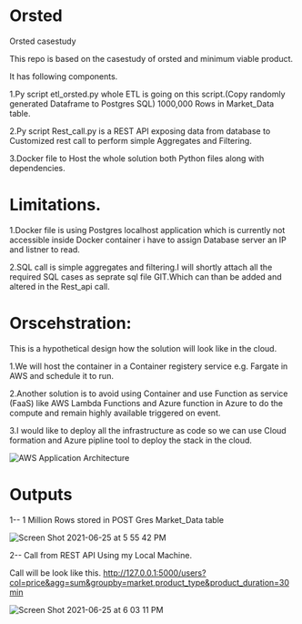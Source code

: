 # Orsted
Orsted casestudy


This repo  is based on the casestudy of orsted and minimum viable product.

It has following components.

1.Py script etl_orsted.py whole ETL is going on this script.(Copy randomly generated Dataframe to Postgres SQL) 1000,000 Rows in Market_Data table.

2.Py script Rest_call.py is a REST API exposing data from database to Customized rest call to perform simple Aggregates and Filtering.

3.Docker file to Host the whole solution both Python files along with dependencies.

# Limitations.

1.Docker file is using Postgres localhost application which is currently not accessible inside Docker container i have to assign Database server an IP and listner to read.

2.SQL call is simple aggregates and filtering.I will shortly attach all the required SQL cases as seprate sql file GIT.Which can than be added and altered in the Rest_api call.


# Orscehstration:

This is a hypothetical design how the solution will look like in the cloud.

1.We will host the container in a Container registery service e.g. Fargate in AWS and schedule it to run.

2.Another solution is to avoid using Container and use Function as service (FaaS) like AWS Lambda Functions and Azure function in Azure to do the compute and remain highly available triggered on event.

3.I would like to deploy all the infrastructure as code so we can use Cloud formation and Azure pipline tool to deploy the stack in the cloud.

![AWS Application Architecture](https://user-images.githubusercontent.com/49390251/123450094-a0123000-d5dc-11eb-9b33-a9f14c5f41ec.jpeg)


# Outputs

1-- 1 Million Rows stored in POST Gres Market_Data table 

![Screen Shot 2021-06-25 at 5 55 42 PM](https://user-images.githubusercontent.com/49390251/123452523-c8029300-d5de-11eb-95be-67207fa3592d.png)

2-- Call from REST API Using my Local Machine.

Call will be look like this.
http://127.0.0.1:5000/users?col=price&agg=sum&groupby=market,product_type&product_duration=30min


![Screen Shot 2021-06-25 at 6 03 11 PM](https://user-images.githubusercontent.com/49390251/123453294-a81f9f00-d5df-11eb-8a98-fdd64cd877a2.png)








